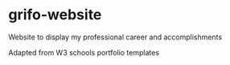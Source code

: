 # grifo-website
Website to display my professional career and accomplishments

Adapted from W3 schools portfolio templates
